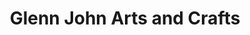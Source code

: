 ---
title: "Glenn John Arts and Crafts"
url: /conne-river/glenn-john-arts-and-crafts/
shop: Basteln
---